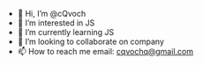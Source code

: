 - 👋 Hi, I’m @cQvoch
- 👀 I’m interested in JS
- 🌱 I’m currently learning JS
- 💞️ I’m looking to collaborate on company
- 📫 How to reach me email: cqvochq@gmail.com

<!---
cQvoch/cQvoch is a ✨ special ✨ repository because its `README.md` (this file) appears on your GitHub profile.
You can click the Preview link to take a look at your changes.
--->
